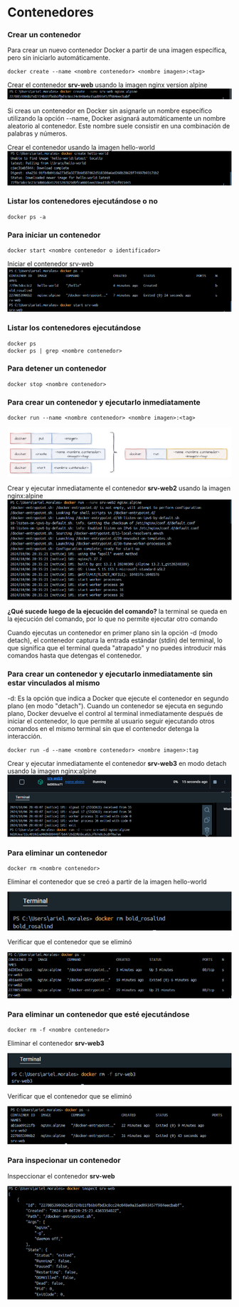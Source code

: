 # Contenedores

### Crear un contenedor
Para crear un nuevo contenedor Docker a partir de una imagen específica, pero sin iniciarlo automáticamente. 

```
docker create --name <nombre contenedor> <nombre imagen>:<tag>
```
Crear el contenedor  **srv-web** usando la imagen nginx version alpine
![Imagen](img/crear.png)

Si creas un contenedor en Docker sin asignarle un nombre específico utilizando la opción --name, Docker asignará automáticamente un nombre aleatorio al contenedor. Este nombre suele consistir en una combinación de palabras y números.  

Crear el contenedor usando la imagen hello-world
![Imagen](img/crhello.png)

### Listar los contenedores ejecutándose o no

```
docker ps -a
```

### Para iniciar un contenedor

```
docker start <nombre contenedor o identificador>
```
Iniciar el contenedor srv-web 
![Imagen](img/ps%20strweb.png)

### Listar los contenedores ejecutándose
```
docker ps 
docker ps | grep <nombre contenedor>
```

### Para detener un contenedor

```
docker stop <nombre contenedor>
```

### Para crear un contenedor y ejecutarlo inmediatamente

```
docker run --name <nombre contenedor> <nombre imagen>:<tag>
```
![Ecosistema de Docker](img/dockerRun.PNG)

Crear y ejecutar inmediatamente el contenedor **srv-web2** usando la imagen nginx:alpine
![Imagen](img/srvweb2.png)

**¿Qué sucede luego de la ejecución del comando?**
la terminal se queda en la ejecución del comando, por lo que no permite ejecutar otro comando

Cuando ejecutas un contenedor en primer plano sin la opción -d (modo detach), el contenedor captura la entrada estándar (stdin) del terminal, lo que significa que el terminal queda "atrapado" y no puedes introducir más comandos hasta que detengas el contenedor.

### Para crear un contenedor y ejecutarlo inmediatamente sin estar vinculados al mismo
-d: Es la opción que indica a Docker que ejecute el contenedor en segundo plano (en modo "detach").
Cuando un contenedor se ejecuta en segundo plano, Docker devuelve el control al terminal inmediatamente después de iniciar el contenedor, lo que permite al usuario seguir ejecutando otros comandos en el mismo terminal sin que el contenedor detenga la interacción.

```
docker run -d --name <nombre contenedor> <nombre imagen>:tag
```
Crear y ejecutar inmediatamente el contenedor **srv-web3** en modo detach usando la imagen nginx:alpine
![Imagen](img/detach.png)

### Para eliminar un contenedor

```
docker rm <nombre contenedor>
```
Eliminar el contenedor que se creó a partir de la imagen hello-world 

![Imagen](img/dlthello.png)

Verificar que el contenedor que se eliminó

![Imagen](img/dltconfhello.png)

### Para eliminar un contenedor que esté ejecutándose

```
docker rm -f <nombre contenedor>
```
Eliminar el contenedor **srv-web3** 

![Imagen](img/dltweb3.png)

Verificar que el contenedor que se eliminó

![Imagen](img/dlt3.png)

### Para inspecionar un contenedor 

Inspeccionar el contenedor **srv-web** 

![Imagen](img/inspweb.png)
